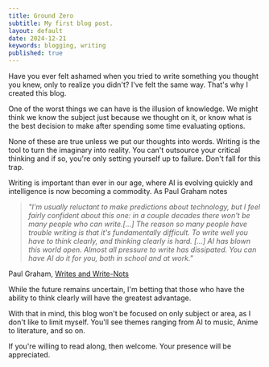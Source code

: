```yaml
---
title: Ground Zero
subtitle: My first blog post. 
layout: default
date: 2024-12-21
keywords: blogging, writing
published: true
---
```


Have you ever felt ashamed when you tried to write something you thought you knew, only to realize you didn't?  I've felt the same way. That's why I created this blog. 

One of the worst things we can have is the illusion of knowledge. We might think we know the subject just because we thought on it, or know what is the best decision to make after spending some time evaluating options. 

None of these are true unless we put our thoughts into words. Writing is the tool to turn the imaginary into reality. You can't outsource your critical thinking and if so, you're only setting yourself up to failure. Don't fall for this trap. 

Writing is important than ever in our age, where AI is evolving quickly and intelligence is now becoming a commodity. As Paul Graham notes

>*"I'm usually reluctant to make predictions about technology, but I feel fairly confident about this one: in a couple decades there won't be many people who can write.[...] The reason so many people have trouble writing is that it's fundamentally difficult. To write well you have to think clearly, and thinking clearly is hard. [...]  AI has blown this world open. Almost all pressure to write has dissipated. You can have AI do it for you, both in school and at work."*

Paul Graham, [Writes and Write-Nots](https://www.paulgraham.com/writes.html)

While the future remains uncertain, I'm betting that those who have the ability to think clearly will have the greatest advantage. 

With that in mind, this blog won't be focused on only subject or area, as I don't like to limit myself. You'll see themes ranging from AI to music, Anime to literature, and so on. 

If you're willing to read along, then welcome. Your presence will be appreciated. 
